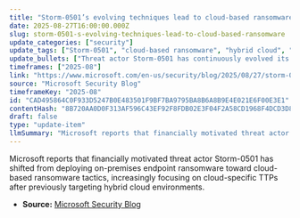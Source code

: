 ```yaml
---
title: "Storm-0501’s evolving techniques lead to cloud-based ransomware"
date: 2025-08-27T16:00:00.000Z
slug: storm-0501-s-evolving-techniques-lead-to-cloud-based-ransomware
update_categories: ["security"]
update_tags: ["Storm-0501", "cloud-based ransomware", "hybrid cloud", "cloud security", "ransomware", "TTPs", "Microsoft Security Blog", "threat actor", "incident response", "Zero Trust"]
update_bullets: ["Threat actor Storm-0501 has continuously evolved its campaigns with a sharpened focus on cloud-based tactics, techniques, and procedures (TTPs).", "Historically known for targeting hybrid cloud environments, the actor’s primary objective has moved away from on-premises endpoint ransomware.", "Current emphasis is on using cloud-based ransomware tactics, increasing risk to cloud-native and hybrid workloads.", "Implication for defenders: prioritize cloud security controls, visibility, monitoring, and incident response for cloud environments.", "Recommended defensive actions include improving cloud-native logging and detection, applying least-privilege and Zero Trust principles, protecting backups, and preparing cloud-focused ransomware playbooks."]
timeframes: ["2025-08"]
link: "https://www.microsoft.com/en-us/security/blog/2025/08/27/storm-0501s-evolving-techniques-lead-to-cloud-based-ransomware/"
source: "Microsoft Security Blog"
timeframeKey: "2025-08"
id: "CAD495864C0F933D5247B0E483501F9BF7BA9795BA8B6A8B9E4E021E6F00E3E1"
contentHash: "8B720AA0D0F313AF596C43EF92F8FDB02E3F04F2A58CD1968F4DCD3D84236A7C"
draft: false
type: "update-item"
llmSummary: "Microsoft reports that financially motivated threat actor Storm-0501 has shifted from deploying on-premises endpoint ransomware toward cloud-based ransomware tactics, increasingly focusing on cloud-specific TTPs after previously targeting hybrid cloud environments."
---
```


Microsoft reports that financially motivated threat actor Storm-0501 has shifted from deploying on-premises endpoint ransomware toward cloud-based ransomware tactics, increasingly focusing on cloud-specific TTPs after previously targeting hybrid cloud environments.

- **Source:** [Microsoft Security Blog](https://www.microsoft.com/en-us/security/blog/2025/08/27/storm-0501s-evolving-techniques-lead-to-cloud-based-ransomware/)
